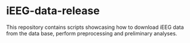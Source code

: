 # iEEG-data-release
This repository contains scripts showcasing how to download iEEG data from the data base, perform preprocessing and preliminary analyses.
